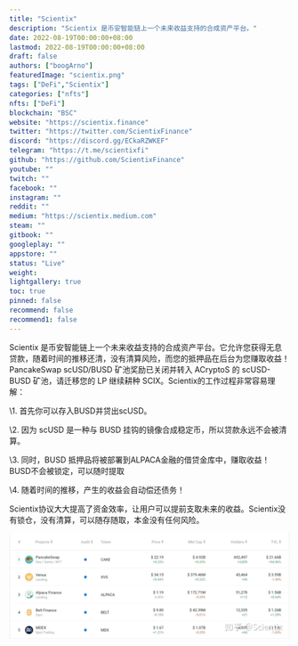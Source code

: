 ```yaml
---
title: "Scientix"
description: "Scientix 是币安智能链上一个未来收益支持的合成资产平台。"
date: 2022-08-19T00:00:00+08:00
lastmod: 2022-08-19T00:00:00+08:00
draft: false
authors: ["boogArno"]
featuredImage: "scientix.png"
tags: ["DeFi","Scientix"]
categories: ["nfts"]
nfts: ["DeFi"]
blockchain: "BSC"
website: "https://scientix.finance"
twitter: "https://twitter.com/ScientixFinance"
discord: "https://discord.gg/ECkaRZWKEF"
telegram: "https://t.me/scientixfi"
github: "https://github.com/ScientixFinance"
youtube: ""
twitch: ""
facebook: ""
instagram: ""
reddit: ""
medium: "https://scientix.medium.com"
steam: ""
gitbook: ""
googleplay: ""
appstore: ""
status: "Live"
weight: 
lightgallery: true
toc: true
pinned: false
recommend: false
recommend1: false
---
```

Scientix 是币安智能链上一个未来收益支持的合成资产平台。它允许您获得无息贷款，随着时间的推移还清，没有清算风险，而您的抵押品在后台为您赚取收益！PancakeSwap scUSD/BUSD 矿池奖励已关闭并转入 ACryptoS 的 scUSD-BUSD 矿池，请迁移您的 LP 继续耕种 SCIX。Scientix的工作过程非常容易理解：

\1. 首先你可以存入BUSD并贷出scUSD。

\2. 因为 scUSD 是一种与 BUSD 挂钩的镜像合成稳定币，所以贷款永远不会被清算。

\3. 同时，BUSD 抵押品将被部署到ALPACA金融的借贷金库中，赚取收益！BUSD不会被锁定，可以随时提取

\4. 随着时间的推移，产生的收益会自动偿还债务！

Scientix协议大大提高了资金效率，让用户可以提前支取未来的收益。Scientix没有锁仓，没有清算，可以随存随取，本金没有任何风险。

![v2-d15efe28f14d5c27510e7419867c50bb_1440w](v2-d15efe28f14d5c27510e7419867c50bb_1440w.jpg)